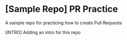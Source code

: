 # [Sample Repo] PR Practice
A sample repo for practicing how to create Pull Requests

[INTRO]
Adding an intro for this repo
